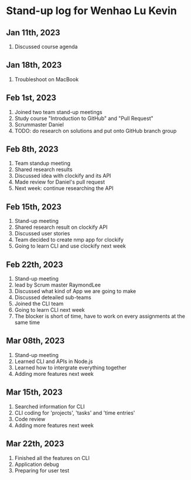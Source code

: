 # Stand-up log for Wenhao Lu Kevin
## Jan 11th, 2023
1. Discussed course agenda
## Jan 18th, 2023
1. Troubleshoot on MacBook
## Feb 1st, 2023
1. Joined two team stand-up meetings
2. Study course "Introduction to GitHub" and "Pull Request"
3. Scrummaster Daniel
4. TODO: do research on solutions and put onto GitHub branch group
## Feb 8th, 2023
1. Team standup meeting
2. Shared research results
3. Discussed idea with clockify and its API
4. Made review for Daniel's pull request
5. Next week: continue researching the API
## Feb 15th, 2023
1. Stand-up meeting
2. Shared research result on clockify API
3. Discussed user stories
4. Team decided to create nmp app for clockify
5. Going to learn CLI and use clockify next week
## Feb 22th, 2023
1. Stand-up meeting
2. lead by Scrum master RaymondLee
3. Discussed what kind of App we are going to make
4. Discussed deteailed sub-teams
5. Joined the CLI team
6. Going to learn CLI next week
7. The blocker is short of time, have to work on every assignments at the same time 
## Mar 08th, 2023
1. Stand-up meeting
2. Learned CLI and APIs in Node.js 
3. Learned how to intergrate everything together
4. Adding more features next week
## Mar 15th, 2023
1. Searched information for CLI
2. CLI coding for 'projects', 'tasks' and 'time entries'
3. Code review
4. Adding more features next week
## Mar 22th, 2023
1. Finished all the features on CLI
2. Application debug
3. Preparing for user test





